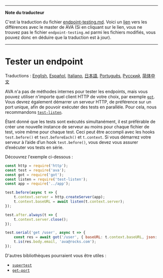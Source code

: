 ___
**Note du traducteur**

C'est la traduction du fichier [endpoint-testing.md](https://github.com/avajs/ava/blob/master/docs/recipes/endpoint-testing.md). Voici un [lien](https://github.com/avajs/ava/compare/67e4deac2857503e5fac7d38da2d23014eb29724...master#diff-aee54ab6a703c02779edb3ebbb35e96f) vers les différences avec le master de AVA (Si en cliquant sur le lien, vous ne trouvez pas le fichier `endpoint-testing.md` parmi les fichiers modifiés, vous pouvez donc en déduire que la traduction est à jour).
___
# Tester un endpoint

Traductions : [English](https://github.com/avajs/ava/blob/master/docs/recipes/endpoint-testing.md), [Español](https://github.com/avajs/ava-docs/blob/master/es_ES/docs/recipes/endpoint-testing.md), [Italiano](https://github.com/avajs/ava-docs/blob/master/it_IT/docs/recipes/endpoint-testing.md),  [日本語](https://github.com/avajs/ava-docs/blob/master/ja_JP/docs/recipes/endpoint-testing.md), [Português](https://github.com/avajs/ava-docs/blob/master/pt_BR/docs/recipes/endpoint-testing.md), [Русский](https://github.com/avajs/ava-docs/blob/master/ru_RU/docs/recipes/endpoint-testing.md), [简体中文](https://github.com/avajs/ava-docs/blob/master/zh_CN/docs/recipes/endpoint-testing.md)

AVA n'a pas de méthodes internes pour tester les endpoints, mais vous pouvez utiliser n'importe quel client HTTP de votre choix, par exemple [`got`](https://github.com/sindresorhus/got). Vous devrez également démarrer un serveur HTTP, de préférence sur un port unique, afin de pouvoir exécuter des tests en parallèle. Pour cela, nous recommandons [`test-listen`](https://github.com/zeit/test-listen).

Étant donné que les tests sont exécutés simultanément, il est préférable de créer une nouvelle instance de serveur au moins pour chaque fichier de test, voire même pour chaque test. Ceci peut être accompli avec les hooks `test.before()` et `test.beforeEach()` et `t.context`. Si vous démarrez votre serveur à l’aide d’un hook `test.before()`, vous devez vous assurer d’exécuter vos tests en série.

Découvrez l'exemple ci-dessous :

```js
const http = require('http');
const test = require('ava');
const got = require('got');
const listen = require('test-listen');
const app = require('../app');

test.before(async t => {
	t.context.server = http.createServer(app);
	t.context.baseURL = await listen(t.context.server);
});

test.after.always(t => {
	t.context.server.close();
});

test.serial('get /user', async t => {
	const res = await got('/user', { baseURL: t.context.baseURL, json: true });
	t.is(res.body.email, 'ava@rocks.com');
});
```

D'autres bibliothèques pourraient vous être utiles : 

- [`supertest`](https://github.com/visionmedia/supertest)
- [`get-port`](https://github.com/sindresorhus/get-port)

